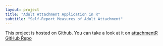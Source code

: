 ```yaml
---
layout: project
title: "Adult Attachment Application in R"
subtitle: "Self-Report Measures of Adult Attachment"
---
```


This project is hosted on Github. You can take a look at it on [attachmentR GitHub Repo](https://github.com/Jalanjii/attachmentR)

